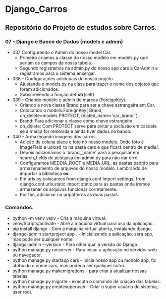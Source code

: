 # Django_Carros
## Repositório do Projeto de estudos sobre Carros.
### 07 - Django e Banco de Dados (models e admin)
- 037 Configurando o Admin do nosso model Car.
    - Primeiro criamos a classe do nosso modelo em models.py que seriam os campos da nossa tabela.
    - Segundo registramos na admin.py do nosso app cars a CarAdmin e registramos para o sistema enxergar.
- 038 - Configurações adicionais do nosso projeto.
    - Ajustando o models.py na class para trazer o nome dos objetos que foram adicionados.
    - Subscrevendo a função def __str__(self):
- 039 - Criando modelo e admin de marcas (ForeignKey). 
    - Criando a nova classe Brand para ser a chave estrangeira em Car.
    - Colocando o models.ForeignKey( Brand, on_delete=models.PROTECT, related_name='car_brand' ).
    - Brand: Para adicionar a classe como chave estrangeira.
    - on_delete: Com PROTECT serve para evitar a exclusão em cascata se a marca for removida e ainda tiver dados no banco.
- 040 - Armazenando imagens dos carros.
    - Adição da coluna placa e foto no nosso modelo. Onde foto é ImageField e uoload_to na pasta cars e que ficará dentro de media/.
    - Depois adicionamos o 'brand__name' para a pesquisar em search_fields de pesquisa em admin.py para não dar erro.
    - Configuramos MEDDIA_ROOT e MEDIA_URL, as pastas padrão para armazenamento de arquivos do nosso modelo. Lembrando de importar a biblioteca __os__.
    - Em urls.py colocamos from django.conf import settings, from django.conf.urls.static import static para as pastas onde iremos armazenar os arquivos funcionar corretamente.
    - Por fim, adicionar no urlpatterns as duas pastas.
### Comandos.
- python -m venv venv - Cria a máquina virtual.
- venv/Scripts/activate - Abre a máquina virtual para uso da aplicação.
- pip install django - Com a máquina virtual aberta, instalando django.
- django-admin startproject app . - Inicializando a aplicação, será app, mas pode ser qualquer nome.
- django-admin --version - Para olhar qual a versão do Django.
- python manage.py runserver - Para inicar a aplicação no servidor web ou navegador.
- python manage.py startapp cars - Inicia nosso app ou modolo app, foi atribuido o nome cars, mas poderia ser qualquer outro.
- python manage.py makemigrations - para criar a atualizar nossas tabelas.
- python manage.py migrate - executa o comando de criação das tabelas.
- python manege.py createsuperuser - Criar o super usuário do sistema, user root.